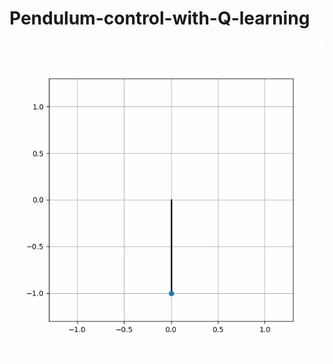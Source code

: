 # Pendulum-control-with-Q-learning

 <p align = 'center'><img src = "Assets/inversePendulum.gif"></p>  


